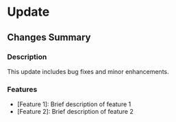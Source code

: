 # Update

## Changes Summary
### Description
This update includes bug fixes and minor enhancements.

### Features
- [Feature 1]: Brief description of feature 1
- [Feature 2]: Brief description of feature 2